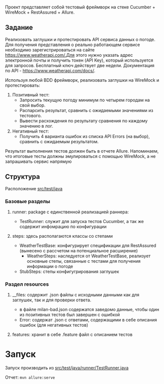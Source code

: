 Проект представляет собой тестовый фреймворк на стеке Cucumber + WireMock + RestAssured + Allure.

## Задание

Реализовать заглушки и протестировать API сервиса данных о погоде.
Для получения представления о реально работающем сервисе необходимо зарегистрироваться на
сайте https://www.weatherapi.com/.Для этого нужно указать адрес электронной почты и получить токен (API Key), который
используется для запросов. Бесплатный ключ действует две недели.
Документация по API - https://www.weatherapi.com/docs/.

Используя любой BDD фреймворк, реализовать заглушки на WireMock и протестировать:

1. Позитивный тест:
    * Запросить текущую погоду минимум по четырем городам на свой выбор.
    * Распарсить результат, сравнить с ожидаемыми значениями из тестового.
    * Вывести расхождения по результату сравнения по каждому значению в лог.
2. Негативный тест:
    * Получить 4 варианта ошибок из списка API Errors (на выбор), сравнить с ожидаемым результатом.

Результат выполнения тестов должен быть в отчете Allure. Напоминаем, что итоговые тесты должны эмулироваться с помощью
WireMock, а не запрашивать сервис напрямую

## Структура

Расположение [src/test/java](src/test/java)

### Базовые разделы

1. runner: package с единственной реализацией раннера:
    * TestRunner: служит для запуска тестов Cucumber, а так же содержит инфомрацию по конфигурации

2. steps: здесь располагаются классы со степами
    * WeatherTestBase: конфигурирует спецификации для RestAssured (вынесено с рассчетом на потенциальное расширение)
        * WeatherSteps: наследуется от WeatherTestBase, реализует основные степы, связанные с тестами для получения
          информации о погоде
    * StubSteps: степы конфигугрирования заглушек

### Раздел resources

1. __files: содержит .json файлы с исходными данными как для заглушек, так и для проверки ответа.
    * в файле milan-bad.json содержатся заведомо данные, чтобы один из позитивных тестов был завершен с ошибкой
    * Error: содержат .json с ответами, содержащими в себе описания ошибок (для негативных тестов)

2. features: хранит в себе .feature файл с описанием тестов

# Запуск

Запуск производить из [src/test/java/runner/TestRunner.java](src/test/java/runner/TestRunner.java)

Отчет:
`mvn allure:serve`
